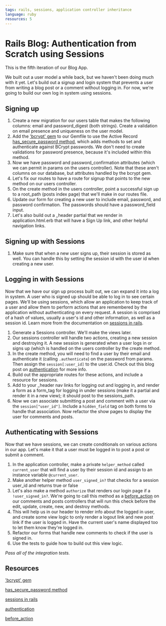 ```yaml
---
tags: rails, sessions, application controller inheritance
language: ruby
resources: 5
---
```


# Rails Blog: Authentication from Scratch using Sessions

This is the fifth iteration of our Blog App.

We built out a user model a while back, but we haven't been doing much with it yet. Let's build out a signup and login system that prevents a user from writing a blog post or a comment without logging in. For now, we're going to build our own log in system using sessions.
 
## Signing up

1. Create a new migration for our users table that makes the following columns: email and password_digest (both strings). Create a validation on email presence and uniqueness on the user model.
2. Add the ['bcrypt' gem](https://github.com/codahale/bcrypt-ruby/tree/master) to our Gemfile to use the Active Record [has_secure_password method](http://api.rubyonrails.org/classes/ActiveModel/SecurePassword/ClassMethods.html#method-i-has_secure_password), which adds methods to set and authenticate against BCrypt passwords. We don't need to create validations for password presence, because it's included within this method.
3. Now we have password and password_confirmation attributes (which we can permit in params on the users controller). Note that these aren't columns on our database, but attributes handled by the bcrypt gem.
4. Let's fix our routes to have a route for signup that points to the new method on our users controller.
5. On the create method in the users controller, point a successful sign up to a root_path (posts index page) that we'll make in our routes file.
6. Update our form for creating a new user to include email, password, and password confirmation. The passwords should have a password_field input.
7. Let's also build out a _header partial that we render in application.html.erb that will have a Sign Up link, and other helpful navigation links.

## Signing up with Sessions

1. Make sure that when a new user signs up, their session is stored as well. You can handle this by setting the session id with the user id when creating a new user.

## Logging in with Sessions

Now that we have our sign up process built out, we can expand it into a log in system. A user who is signed up should be able to log in to see certain pages. We'll be using sessions, which allow an application to keep track of a user and allow them to perform actions that are remembered by the application without authenticating on every request. A session is comprised of a hash of values, usually a user's id and other information, as well as a session id. Learn more from the documentation on [sessions in rails](http://guides.rubyonrails.org/security.html#sessions).

1. Generate a Sessions controller. We'll make the views later.
2. Our sessions controller will handle two actions, creating a new session and destroying it. A new session is generated when a user logs in or signs up (which is handled on the users controller by the create method.
3. In the create method, you will need to find a user by their email and authenticate it (calling `.authenticate`) on the password from params. Then assign the `session[:user_id]` to the user.id. Check out this blog post on [authentication](http://www.millwoodonline.co.uk/blog/using-hassecurepassword-for-rails-authentication) for more info.
4. Build out the appropriate routes for these actions, and include a resource for sessions.
5. Add to your _header nav links for logging out and logging in, and render a form as a form_tag for logging in under sessions (make it a partial and render it in a new view); it should post to the sessions_path.
6. Now we can associate submitting a post and comment with a user via the `session["user_id"]`. Include a `hidden_field` tag on both forms to handle that association. Now refactor the show pages to display the user for comments and posts.

## Authenticating with Sessions

Now that we have sessions, we can create conditionals on various actions in our app. Let's make it that a user must be logged in to post a post or submit a comment.

1. In the application controller, make a private `helper_method` called `current_user` that will find a user by their session id and assign to an instance variable `@current_user`. 
2. Make another helper method `user_signed_in?` that checks for a session user_id and returns true or false
3. Let's also make a method `authorize` that renders our login page if a `!user_signed_in?`. We're going to call this method as a [before_action](http://guides.rubyonrails.org/action_controller_overview.html#filters) on our comments and posts controllers that will run this check before the edit, update, create, new, and destroy methods.
4. This will help us in our header to render info about the logged in user, and create some view logic to only render a logout link and new post link if the user is logged in. Have the current user's name displayed too to let them know they're logged in.
5. Refactor our forms that handle new comments to check if the user is signed in.
6. Use the tests to guide how to build out this view logic.

<em>Pass all of the integration tests.</em>

## Resources

['bcrypt' gem](https://github.com/codahale/bcrypt-ruby/tree/master)

[has_secure_password method](http://api.rubyonrails.org/classes/ActiveModel/SecurePassword/ClassMethods.html#method-i-has_secure_password)

[sessions in rails](http://guides.rubyonrails.org/security.html#sessions)

[authentication](http://www.millwoodonline.co.uk/blog/using-hassecurepassword-for-rails-authentication)

[before_action](http://guides.rubyonrails.org/action_controller_overview.html#filters)
